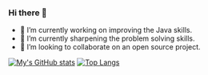 ### Hi there 👋

- 🔭 I’m currently working on improving the Java skills.
- 🌱 I’m currently sharpening the problem solving skills.
- 👯 I’m looking to collaborate on an open source project.

[![My's GitHub stats](https://github-readme-stats.vercel.app/api?username=sumitya&&show_icons=true&theme=dark)](https://github.com/anuraghazra/github-readme-stats)
[![Top Langs](https://github-readme-stats.vercel.app/api/top-langs/?username=sumitya&layout=compact)](https://github.com/anuraghazra/github-readme-stats)
